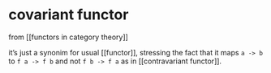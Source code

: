 # covariant functor
from [[functors in category theory]]

it’s just a synonim for usual [[functor]], stressing the fact that it maps `a -> b` to `f a -> f b` and not `f b -> f a` as in [[contravariant functor]].